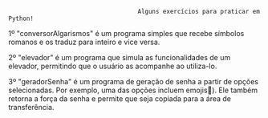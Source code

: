                                         Alguns exercícios para praticar em Python!

1º "conversorAlgarismos" é um programa simples que recebe símbolos romanos e os traduz para inteiro e vice versa.

2º "elevador" é um programa que simula as funcionalidades de um elevador, permitindo que o usuário as acompanhe ao utiliza-lo.

3º "geradorSenha" é um programa de geração de senha a partir de opções selecionadas. Por exemplo, uma das opções incluem emojis🤭). Ele também retorna a força da senha e permite que seja copiada para a área de transferência.



